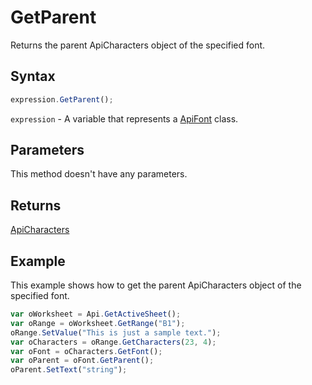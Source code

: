 # GetParent

Returns the parent ApiCharacters object of the specified font.

## Syntax

```javascript
expression.GetParent();
```

`expression` - A variable that represents a [ApiFont](../ApiFont.md) class.

## Parameters

This method doesn't have any parameters.

## Returns

[ApiCharacters](../../ApiCharacters/ApiCharacters.md)

## Example

This example shows how to get the parent ApiCharacters object of the specified font.

```javascript
var oWorksheet = Api.GetActiveSheet();
var oRange = oWorksheet.GetRange("B1");
oRange.SetValue("This is just a sample text.");
var oCharacters = oRange.GetCharacters(23, 4);
var oFont = oCharacters.GetFont();
var oParent = oFont.GetParent();
oParent.SetText("string");
```
